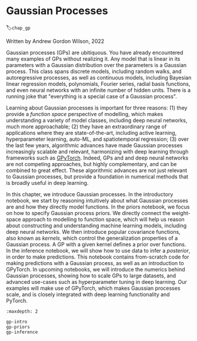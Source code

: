 # Gaussian Processes
:label:`chap_gp`

Written by Andrew Gordon Wilson, 2022

Gaussian processes (GPs) are ubitiquous. You have already encountered many examples of GPs without realizing it. Any model that is linear in its parameters with a Gaussian distribution over the parameters is a Gaussian process. This class spans discrete models, including random walks, and autoregressive processes, as well as continuous models, including Bayesian linear regression models, polynomials, Fourier series, radial basis functions, and even neural networks with an infinite number of hidden units. There is a running joke that "everything is a special case of a Gaussian process".

Learning about Gaussian processes is important for three reasons: (1) they provide a _function space_ perspective of modelling, which makes understanding a variety of model classes, including deep neural networks, much more approachable; (2) they have an extraordinary range of applications where they are state-of-the-art, including active learning, hyperparameter learning, auto-ML, and spatiotemporal regression; (3) over the last few years, algorithmic advances have made Gaussian processes increasingly scalable and relevant, harmonizing with deep learning through frameworks such as [GPyTorch](https://gpytorch.ai). Indeed, GPs and and deep neural networks are not competing approaches, but highly complementary, and can be combined to great effect. These algorithmic advances are not just relevant to Gaussian processes, but provide a foundation in numerical methods that is broadly useful in deep learning.

In this chapter, we introduce Gaussian processes. In the introductory notebook, we start by reasoning intuitively about what Gaussian processes are and how they directly model functions. In the priors notebook, we focus on how to specify Gaussian process priors. We directly connect the weight-space approach to modelling to function space, which will help us reason about constructing and understanding machine learning models, including deep neural networks. We then introduce popular covariance functions, also known as _kernels_, which control the generalization properties of a Gaussian process. A GP with a given kernel defines a prior over functions. In the inference notebook, we will show how to use data to infer a _posterior_, in order to make predictions. This notebook contains from-scratch code for making predictions with a Gaussian process, as well as an introduction to GPyTorch. In upcoming notebooks, we will introduce the numerics behind Gaussian processes, showing how to scale GPs to large datasets, and advanced use-cases such as hyperparameter tuning in deep learning. Our examples will make use of GPyTorch, which makes Gaussian processes scale, and is closely integrated with deep learning functionality and PyTorch.

```toc
:maxdepth: 2

gp-intro
gp-priors
gp-inference
```


